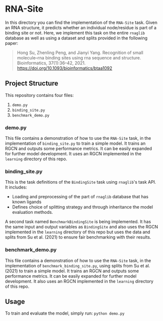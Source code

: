 # RNA-Site

In this directory you can find the implementation of the `RNA-Site` task.
Given an RNA structure, it predicts whether an individual node/residue is part of a binding site or not.
Here, we implement this task on the entire `rnaglib` database as well as using a dataset and splits provided in the
following paper:


> Hong Su, Zhenling Peng, and Jianyi Yang. Recognition of small molecule–rna binding sites using
> rna sequence and structure. Bioinformatics, 37(1):36–42, 2021. <https://doi.org/10.1093/bioinformatics/btaa1092>

## Project Structure

This repository contains four files:

1. `demo.py`
2. `binding_site.py`
3. `benchmark_demo.py`

### demo.py

This file contains a demonstration of how to use the `RNA-Site` task, in the implementation of `binding_site.py`
to train a simple model.
It trains an RGCN and outputs some performance metrics. It can be easily expanded for further model development.
It uses an RGCN implemented in the `learning` directory of this repo.

### binding_site.py

This is the task definitions of the `BindingSite` task using `rnaglib`'s task API. It includes:

- Loading and preprocessing of the part of `rnaglib` database that has known ligands
- Defines choice of splitting strategy and through inheritance the model evaluation methods.

A second task named `BenchmarkBindingSite` is being implemented. It has the same input and output variables as `BindingSite`
and also uses the RGCN implemented in the `learning` directory of this repo but uses the data and splits from Su et al. (2021)
to ensure fair benchmarking with their results.

### benchmark_demo.py

This file contains a demonstration of how to use the `RNA-Site` task, in the implementation
of `benchmark_binding_site.py`, using splits from Su et al. (2021) to train a simple model. It trains an RGCN and
outputs some performance metrics. It can be easily expanded for further model development. It also uses an RGCN
implemented in the `learning` directory of this repo.

## Usage

To train and evaluate the model, simply run: `python demo.py`